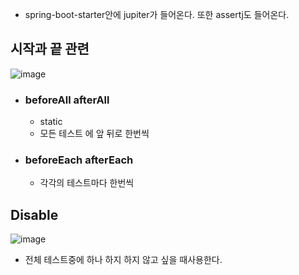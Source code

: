 - spring-boot-starter안에 jupiter가 들어온다. 또한 assertj도 들어온다.

## 시작과 끝 관련

![image](https://user-images.githubusercontent.com/108928206/203884619-1091cfa5-7faa-43b3-aacd-e3cebccbe66d.png)

- ### beforeAll afterAll

  - static
  - 모든 테스트 에 앞 뒤로 한번씩

- ### beforeEach afterEach

  - 각각의 테스트마다 한번씩

## Disable

![image](https://user-images.githubusercontent.com/108928206/203886312-a88b6ee0-e477-476d-8dae-50917c4609b9.png)

- 전체 테스트중에 하나 하지 하지 않고 싶을 때사용한다.

